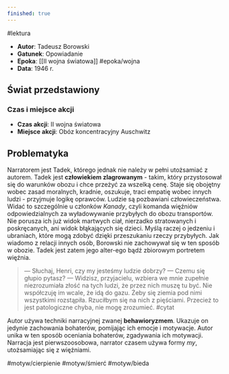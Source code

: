 ```yaml
---
finished: true
---
```

#lektura 
- **Autor**: Tadeusz Borowski
- **Gatunek**: Opowiadanie
- **Epoka**: [[II wojna światowa]] #epoka/wojna
- **Data**: 1946 r.

## Świat przedstawiony
### Czas i miejsce akcji
- **Czas akcji**: II wojna światowa
- **Miejsce akcji**: Obóz koncentracyjny Auschwitz
## Problematyka
Narratorem jest Tadek, którego jednak nie należy w pełni utożsamiać z autorem. Tadek jest **człowiekiem zlagrowanym** - takim, który przystosował się do warunków obozu i chce przeżyć za wszelką cenę. Staje się obojętny wobec zasad moralnych, kradnie, oszukuje, traci empatię wobec innych ludzi - przyjmuje logikę oprawców. Ludzie są pozbawiani człowieczeństwa.
Widać to szczególnie u członków *Kanady*, czyli komanda więźniów odpowiedzialnych za wyładowywanie przybyłych do obozu transportów. Nie porusza ich już widok martwych ciał, nierzadko stratowanych i poskręcanych, ani widok błąkających się dzieci. Myślą raczej o jedzeniu i ubraniach, które mogą zdobyć dzięki przeszukaniu rzeczy przybyłych.
Jak wiadomo z relacji innych osób, Borowski nie zachowywał się w ten sposób w obozie. Tadek jest zatem jego alter-ego bądź zbiorowym portretem więźnia.

> — Słuchaj, Henri, czy my jesteśmy ludzie dobrzy?
> — Czemu się głupio pytasz?
> — Widzisz, przyjacielu, wzbiera we mnie zupełnie niezrozumiała złość na tych ludzi, że przez nich muszę tu być. Nie współczuję im wcale, że idą do gazu. Żeby się ziemia pod nimi wszystkimi rozstąpiła. Rzuciłbym się na nich z pięściami. Przecież to jest patologiczne chyba, nie mogę zrozumieć. #cytat 

Autor używa techniki narracyjnej zwanej **behawioryzmem**. Ukazuje on jedynie zachowania bohaterów, pomijając ich emocje i motywacje. Autor unika w ten sposób oceniania bohaterów, zgadywania ich motywacji. Narracja jest pierwszoosobowa, narrator czasem używa formy *my*, utożsamiając się z więźniami. 

#motyw/cierpienie #motyw/śmierć #motyw/bieda 